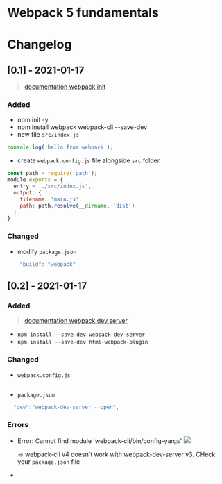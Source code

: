# Webpack 5 fundamentals

# Changelog

## [0.1] - 2021-01-17

> [documentation webpack init](https://webpack.js.org/guides/development/#using-webpack-dev-server)

### Added

- npm init -y
- npm install webpack webpack-cli --save-dev
- new file `src/index.js`

```javascript
console.log('hello from webpack');
```

- create `webpack.config.js` file alongside `src` folder

```javascript
const path = require('path');
module.exports = {
  entry = './src/index.js',
  output: {
    filename: 'main.js',
    path: path.resolve(__dirname, 'dist')
  }
}
```

### Changed

- modify `package.json`

```javascript
    "build": "webpack"
```

## [0.2] - 2021-01-17

### Added

> [documentation webpack dev server](https://webpack.js.org/guides/development/#using-webpack-dev-server)

- `npm install --save-dev webpack-dev-server`
- `npm install --save-dev html-webpack-plugin`

### Changed

- `webpack.config.js`

```javascript

```

- `package.json`

```javascript
  "dev":"webpack-dev-server --open",
```

### Errors

- Error: Cannot find module 'webpack-cli/bin/config-yargs'
  ![](./assets/img/err_1png)

  -> webpack-cli v4 doesn't work with webpack-dev-server v3. CHeck your `package.json` file

-
